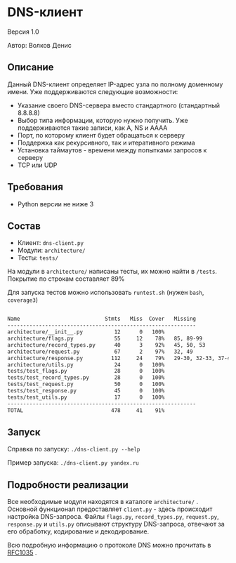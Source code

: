 # DNS-клиент

Версия 1.0

Автор: Волков Денис

## Описание

Данный DNS-клиент определяет IP-адрес узла по полному доменному имени. Уже поддерживаются следующие возможности:

- Указание своего DNS-сервера вместо стандартного (стандартный 8.8.8.8)
- Выбор типа информации, которую нужно получить. Уже поддерживаются такие записи, как A, NS и AAAA
- Порт, по которому клиент будет обращаться к серверу
- Поддержка как рекурсивного, так и итеративного режима
- Установка таймаутов - времени между попытками запросов к серверу
- TCP или UDP

## Требования

- Python версии не ниже 3

## Состав

- Клиент: `dns-client.py`
- Модули: `architecture/`
- Тесты: `tests/`

На модули в `architecture/`  написаны тесты, их можно найти в `/tests`. Покрытие по строкам составляет 89%

Для запуска тестов можно использовать `runtest.sh` (нужен `bash`, `coverage3`)

```bash

Name                           Stmts   Miss  Cover   Missing
------------------------------------------------------------
architecture/__init__.py          12      0   100%
architecture/flags.py             55     12    78%   85, 89-99
architecture/record_types.py      40      3    92%   45, 50, 53
architecture/request.py           67      2    97%   32, 49
architecture/response.py         112     24    79%   29-30, 32-33, 37-46, 80, 87-93, 116, 120
architecture/utils.py             24      0   100%
tests/test_flags.py               28      0   100%
tests/test_record_types.py        28      0   100%
tests/test_request.py             50      0   100%
tests/test_response.py            45      0   100%
tests/test_utils.py               17      0   100%
------------------------------------------------------------
TOTAL                            478     41    91%

```

## Запуск

Справка по запуску: `./dns-client.py --help`

Пример запуска: `./dns-client.py yandex.ru`

## Подробности реализации

Все необходимые модули находятся в каталоге `architecture/` . Основной функционал предоставляет `client.py` - здесь происходит настройка DNS-запроса. Файлы `flags.py`, `record_types.py`, `request.py`, `response.py` и `utils.py` описывают структуру DNS-запроса, отвечают за его обработку, кодирование и декодирование.

Всю подробную информацию о протоколе DNS можно прочитать в [RFC1035](http://www.ietf.org/rfc/rfc1035) .